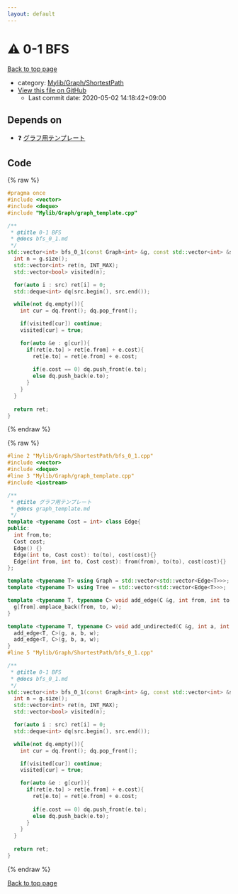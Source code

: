 ```yaml
---
layout: default
---
```


<!-- mathjax config similar to math.stackexchange -->
<script type="text/javascript" async
  src="https://cdnjs.cloudflare.com/ajax/libs/mathjax/2.7.5/MathJax.js?config=TeX-MML-AM_CHTML">
</script>
<script type="text/x-mathjax-config">
  MathJax.Hub.Config({
    TeX: { equationNumbers: { autoNumber: "AMS" }},
    tex2jax: {
      inlineMath: [ ['$','$'] ],
      processEscapes: true
    },
    "HTML-CSS": { matchFontHeight: false },
    displayAlign: "left",
    displayIndent: "2em"
  });
</script>

<script type="text/javascript" src="https://cdnjs.cloudflare.com/ajax/libs/jquery/3.4.1/jquery.min.js"></script>
<script src="https://cdn.jsdelivr.net/npm/jquery-balloon-js@1.1.2/jquery.balloon.min.js" integrity="sha256-ZEYs9VrgAeNuPvs15E39OsyOJaIkXEEt10fzxJ20+2I=" crossorigin="anonymous"></script>
<script type="text/javascript" src="../../../../assets/js/copy-button.js"></script>
<link rel="stylesheet" href="../../../../assets/css/copy-button.css" />


# :warning: 0-1 BFS

<a href="../../../../index.html">Back to top page</a>

* category: <a href="../../../../index.html#9a0780c4ad89eac4e850657d1e57c23a">Mylib/Graph/ShortestPath</a>
* <a href="{{ site.github.repository_url }}/blob/master/Mylib/Graph/ShortestPath/bfs_0_1.cpp">View this file on GitHub</a>
    - Last commit date: 2020-05-02 14:18:42+09:00




## Depends on

* :question: <a href="../graph_template.cpp.html">グラフ用テンプレート</a>


## Code

<a id="unbundled"></a>
{% raw %}
```cpp
#pragma once
#include <vector>
#include <deque>
#include "Mylib/Graph/graph_template.cpp"

/**
 * @title 0-1 BFS
 * @docs bfs_0_1.md
 */
std::vector<int> bfs_0_1(const Graph<int> &g, const std::vector<int> &src){
  int n = g.size();
  std::vector<int> ret(n, INT_MAX);
  std::vector<bool> visited(n);

  for(auto i : src) ret[i] = 0;
  std::deque<int> dq(src.begin(), src.end());

  while(not dq.empty()){
    int cur = dq.front(); dq.pop_front();

    if(visited[cur]) continue;
    visited[cur] = true;

    for(auto &e : g[cur]){
      if(ret[e.to] > ret[e.from] + e.cost){
        ret[e.to] = ret[e.from] + e.cost;
        
        if(e.cost == 0) dq.push_front(e.to);
        else dq.push_back(e.to);
      }
    }
  }
  
  return ret;
}

```
{% endraw %}

<a id="bundled"></a>
{% raw %}
```cpp
#line 2 "Mylib/Graph/ShortestPath/bfs_0_1.cpp"
#include <vector>
#include <deque>
#line 3 "Mylib/Graph/graph_template.cpp"
#include <iostream>

/**
 * @title グラフ用テンプレート
 * @docs graph_template.md
 */
template <typename Cost = int> class Edge{
public:
  int from,to;
  Cost cost;
  Edge() {}
  Edge(int to, Cost cost): to(to), cost(cost){}
  Edge(int from, int to, Cost cost): from(from), to(to), cost(cost){}
};

template <typename T> using Graph = std::vector<std::vector<Edge<T>>>;
template <typename T> using Tree = std::vector<std::vector<Edge<T>>>;

template <typename T, typename C> void add_edge(C &g, int from, int to, T w = 1){
  g[from].emplace_back(from, to, w);
}

template <typename T, typename C> void add_undirected(C &g, int a, int b, T w = 1){
  add_edge<T, C>(g, a, b, w);
  add_edge<T, C>(g, b, a, w);
}
#line 5 "Mylib/Graph/ShortestPath/bfs_0_1.cpp"

/**
 * @title 0-1 BFS
 * @docs bfs_0_1.md
 */
std::vector<int> bfs_0_1(const Graph<int> &g, const std::vector<int> &src){
  int n = g.size();
  std::vector<int> ret(n, INT_MAX);
  std::vector<bool> visited(n);

  for(auto i : src) ret[i] = 0;
  std::deque<int> dq(src.begin(), src.end());

  while(not dq.empty()){
    int cur = dq.front(); dq.pop_front();

    if(visited[cur]) continue;
    visited[cur] = true;

    for(auto &e : g[cur]){
      if(ret[e.to] > ret[e.from] + e.cost){
        ret[e.to] = ret[e.from] + e.cost;
        
        if(e.cost == 0) dq.push_front(e.to);
        else dq.push_back(e.to);
      }
    }
  }
  
  return ret;
}

```
{% endraw %}

<a href="../../../../index.html">Back to top page</a>

